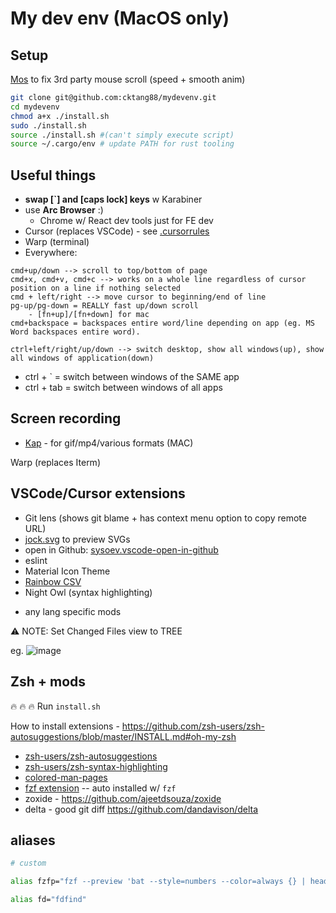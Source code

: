 # My dev env (MacOS only)
Setup
---

[Mos](https://mos.caldis.me/) to fix 3rd party mouse scroll (speed + smooth anim)

```bash
git clone git@github.com:cktang88/mydevenv.git
cd mydevenv
chmod a+x ./install.sh
sudo ./install.sh
source ./install.sh #(can't simply execute script)
source ~/.cargo/env # update PATH for rust tooling
```

Useful things
---
- **swap [`] and [caps lock] keys** w Karabiner
- use **Arc Browser** :)
  - Chrome w/ React dev tools just for FE dev
- Cursor (replaces VSCode) - see [.cursorrules](https://github.com/cktang88/mydevenv/blob/master/.cursorrules)
- Warp (terminal)
- Everywhere: 
```
cmd+up/down --> scroll to top/bottom of page
cmd+x, cmd+v, cmd+c --> works on a whole line regardless of cursor position on a line if nothing selected
cmd + left/right --> move cursor to beginning/end of line
pg-up/pg-down = REALLY fast up/down scroll
    - [fn+up]/[fn+down] for mac
cmd+backspace = backspaces entire word/line depending on app (eg. MS Word backspaces entire word).

ctrl+left/right/up/down --> switch desktop, show all windows(up), show all windows of application(down)
```
- ctrl + ` = switch between windows of the SAME app
- ctrl + tab = switch between windows of all apps

Screen recording
---
- [Kap](https://github.com/wulkano/Kap) - for gif/mp4/various formats (MAC)

Warp (replaces Iterm)

VSCode/Cursor extensions
---
- Git lens (shows git blame + has context menu option to copy remote URL)
- [jock.svg](https://marketplace.visualstudio.com/items?itemName=jock.svg) to preview SVGs
- open in Github: [sysoev.vscode-open-in-github](https://marketplace.visualstudio.com/items?itemName=sysoev.vscode-open-in-github)
- eslint
- Material Icon Theme
- [Rainbow CSV](https://marketplace.visualstudio.com/items?itemName=mechatroner.rainbow-csv)
- Night Owl (syntax highlighting)

+ any lang specific mods

⚠️ NOTE: Set Changed Files view to TREE

eg. ![image](https://github.com/user-attachments/assets/51a7b596-6da2-4df6-8f46-ee3005fbd06d)



Zsh + mods
---
:fire: :fire: :fire: Run `install.sh`

How to install extensions - https://github.com/zsh-users/zsh-autosuggestions/blob/master/INSTALL.md#oh-my-zsh

- [zsh-users/zsh-autosuggestions](https://github.com/zsh-users/zsh-autosuggestions/blob/master/INSTALL.md#oh-my-zsh)
- [zsh-users/zsh-syntax-highlighting](https://github.com/zsh-users/zsh-syntax-highlighting/blob/master/INSTALL.md#oh-my-zsh)
- [colored-man-pages](https://github.com/robbyrussell/oh-my-zsh/blob/master/plugins/colored-man-pages/colored-man-pages.plugin.zsh)
- [fzf extension](https://github.com/ohmyzsh/ohmyzsh/tree/master/plugins/fzf) -- auto installed w/ `fzf`
- zoxide - https://github.com/ajeetdsouza/zoxide
- delta - good git diff https://github.com/dandavison/delta


aliases
---

```bash
# custom

alias fzfp="fzf --preview 'bat --style=numbers --color=always {} | head -500'"

alias fd="fdfind"
```
